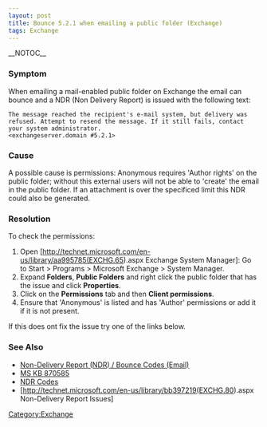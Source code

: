 ```yaml
---
layout: post 
title: Bounce 5.2.1 when emailing a public folder (Exchange)
tags: Exchange
---
```


\_\_NOTOC\_\_

### Symptom

When emailing a mail-enabled public folder on Exchange the email can
bounce and a NDR (Non Delivery Report) is issued with the following
text:

    The message reached the recipient's e-mail system, but delivery was refused. Attempt to resend the message. If it still fails, contact your system administrator.
    <exchangeserver.domain #5.2.1>

### Cause

A possible cause is permissions: Anonymous requires \'Author rights\' on
the public folder; without this external users will not be able to
\'create\' the email in the public folder. If an attachment is over the
specificed limit this NDR could also be generated.

### Resolution

To check the permissions:

1.  Open
    \[<http://technet.microsoft.com/en-us/library/aa995785(EXCHG.65>).aspx
    Exchange System Manager\]: Go to Start \> Programs \> Microsoft
    Exchange \> System Manager.
2.  Expand **Folders**, **Public Folders** and right click the public
    folder that has the issue and click **Properties**.
3.  Click on the **Permissions** tab and then **Client permissions**.
4.  Ensure that \'Anonymous\' is listed and has \'Author\' permissions
    or add it if it is not present.

If this does ont fix the issue try one of the links below.

### See Also

-   [Non-Delivery Report (NDR) / Bounce Codes
    (Email)](Non-Delivery_Report_(NDR)_/_Bounce_Codes_(Email) "wikilink")
-   [MS KB 870585](http://support.microsoft.com/kb/870585)
-   [NDR
    Codes](http://www.emailsupport.com/forums/smtp-error-codes/88-introduction-exchange-server-2003-ndr-non-delivery-report.html)
-   \[<http://technet.microsoft.com/en-us/library/bb397219(EXCHG.80>).aspx
    Non-Delivery Report Issues\]

[Category:Exchange](Category:Exchange "wikilink")
